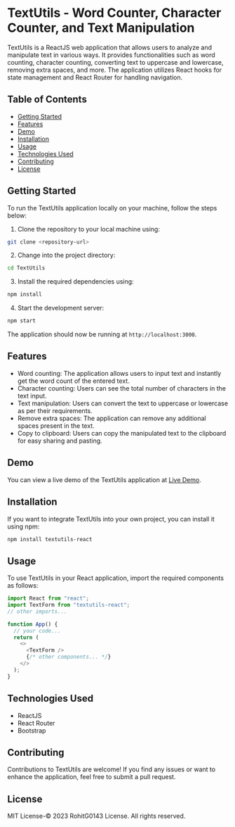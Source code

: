 # TextUtils - Word Counter, Character Counter, and Text Manipulation

TextUtils is a ReactJS web application that allows users to analyze and manipulate text in various ways. It provides functionalities such as word counting, character counting, converting text to uppercase and lowercase, removing extra spaces, and more. The application utilizes React hooks for state management and React Router for handling navigation.

## Table of Contents
- [Getting Started](#getting-started)
- [Features](#features)
- [Demo](#demo)
- [Installation](#installation)
- [Usage](#usage)
- [Technologies Used](#technologies-used)
- [Contributing](#contributing)
- [License](#license)

## Getting Started

To run the TextUtils application locally on your machine, follow the steps below:

1. Clone the repository to your local machine using:

```bash
git clone <repository-url>
```

2. Change into the project directory:

```bash
cd TextUtils
```

3. Install the required dependencies using:

```bash
npm install
```

4. Start the development server:

```bash
npm start
```

The application should now be running at `http://localhost:3000`.

## Features

- Word counting: The application allows users to input text and instantly get the word count of the entered text.
- Character counting: Users can see the total number of characters in the text input.
- Text manipulation: Users can convert the text to uppercase or lowercase as per their requirements.
- Remove extra spaces: The application can remove any additional spaces present in the text.
- Copy to clipboard: Users can copy the manipulated text to the clipboard for easy sharing and pasting.

## Demo

You can view a live demo of the TextUtils application at [Live Demo](https://example.com).

## Installation

If you want to integrate TextUtils into your own project, you can install it using npm:

```bash
npm install textutils-react
```

## Usage

To use TextUtils in your React application, import the required components as follows:

```javascript
import React from "react";
import TextForm from "textutils-react";
// other imports...

function App() {
  // your code...
  return (
    <>
      <TextForm />
      {/* other components... */}
    </>
  );
}
```

## Technologies Used

- ReactJS
- React Router
- Bootstrap

## Contributing

Contributions to TextUtils are welcome! If you find any issues or want to enhance the application, feel free to submit a pull request.

## License

MIT License-© 2023 RohitG0143 License. All rights reserved.
